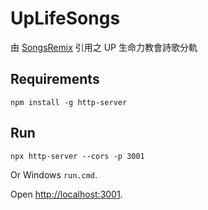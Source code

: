 # UpLifeSongs
由 [SongsRemix](https://christorng.github.io/SongsRemix/src/) 引用之 UP 生命力教會詩歌分軌

## Requirements
```
npm install -g http-server
```

## Run
```
npx http-server --cors -p 3001
```
Or Windows `run.cmd`.

Open [http://localhost:3001](http://localhost:3001).